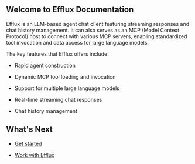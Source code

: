 ## Welcome to Efflux Documentation

Efflux is an LLM-based agent chat client featuring streaming responses and chat history management. It can also serves as an MCP (Model Context Protocol) host to connect with various MCP servers, enabling standardized tool invocation and data access for large language models.

The key features that Efflux offers include:

- Rapid agent construction

- Dynamic MCP tool loading and invocation

- Support for multiple large language models

- Real-time streaming chat responses

- Chat history management

## What's Next

- [Get started](get-started.md)

- [Work with Efflux](features.md)